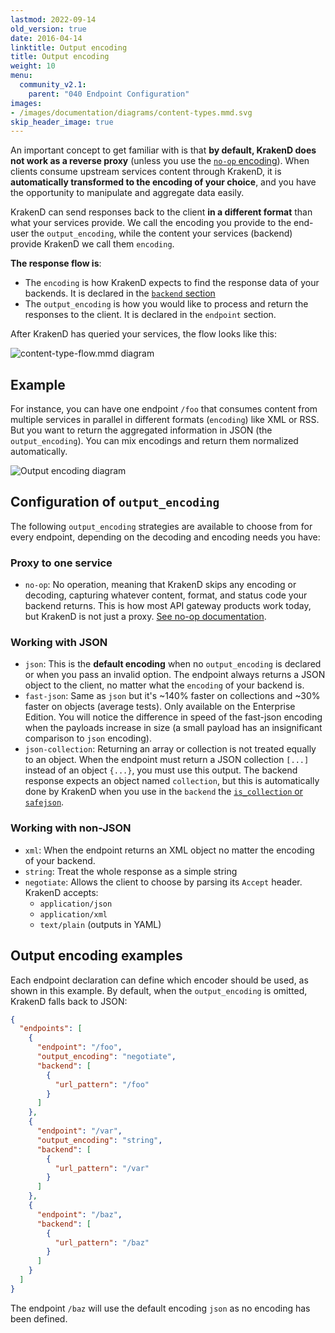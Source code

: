```yaml
---
lastmod: 2022-09-14
old_version: true
date: 2016-04-14
linktitle: Output encoding
title: Output encoding
weight: 10
menu:
  community_v2.1:
    parent: "040 Endpoint Configuration"
images:
- /images/documentation/diagrams/content-types.mmd.svg
skip_header_image: true
---
```


An important concept to get familiar with is that **by default, KrakenD does not work as a reverse proxy** (unless you use the [`no-op` encoding](/docs/v2.1/endpoints/no-op/)). When clients consume upstream services content through KrakenD, it is **automatically transformed to the encoding of your choice**, and you have the opportunity to manipulate and aggregate data easily.

KrakenD can send responses back to the client **in a different format** than what your services provide. We call the encoding you provide to the end-user the `output_encoding`, while the content your services (backend) provide KrakenD we call them `encoding`.

**The response flow is**:

- The `encoding` is how KrakenD expects to find the response data of your backends. It is declared in the [`backend` section](/docs/v2.1/backends/supported-encodings/)
- The `output_encoding` is how you would like to process and return the responses to the client. It is declared in the `endpoint` section.

After KrakenD has queried your services, the flow looks like this:

![content-type-flow.mmd diagram](/images/documentation/diagrams/content-type-flow.mmd.svg)

## Example
For instance, you can have one endpoint `/foo` that consumes content from multiple services in parallel in different formats (`encoding`) like  XML or RSS. But you want to return the aggregated information in JSON (the `output_encoding`). You can mix encodings and return them normalized automatically.

![Output encoding diagram](/images/documentation/diagrams/content-types.mmd.svg)


## Configuration of `output_encoding`
The following `output_encoding` strategies are available to choose from for every endpoint, depending on the decoding and encoding needs you have:

### Proxy to one service
- `no-op`: No operation, meaning that KrakenD skips any encoding or decoding, capturing whatever content, format, and status code your backend returns. This is how most API gateway products work today, but KrakenD is not just a proxy. [See no-op documentation](/docs/v2.1/endpoints/no-op/).

### Working with JSON

- `json`: This is the **default encoding** when no `output_encoding` is declared or when you pass an invalid option. The endpoint always returns a JSON object to the client, no matter what the `encoding` of your backend is.
- `fast-json`: Same as `json` but it's ~140% faster on collections and ~30% faster on objects (average tests). Only available on the Enterprise Edition. You will notice the difference in speed of the fast-json encoding when the payloads increase in size (a small payload has an insignificant comparison to `json` encoding).
- `json-collection`: Returning an array or collection is not treated equally to an object. When the endpoint must return a JSON collection `[...]` instead of an object `{...}`, you must use this output. The backend response expects an object named `collection`, but this is automatically done by KrakenD when you use in the `backend` the [`is_collection` or `safejson`](/docs/v2.1/backends/supported-encodings/).

### Working with non-JSON

- `xml`: When the endpoint returns an XML object no matter the encoding of your backend.
- `string`: Treat the whole response as a simple string
- `negotiate`: Allows the client to choose by parsing its `Accept` header. KrakenD accepts:
  - `application/json`
  - `application/xml`
  - `text/plain` (outputs in YAML)

## Output encoding examples
Each endpoint declaration can define which encoder should be used, as shown in this example. By default, when the `output_encoding` is omitted, KrakenD falls back to JSON:

```json
{
  "endpoints": [
    {
      "endpoint": "/foo",
      "output_encoding": "negotiate",
      "backend": [
        {
          "url_pattern": "/foo"
        }
      ]
    },
    {
      "endpoint": "/var",
      "output_encoding": "string",
      "backend": [
        {
          "url_pattern": "/var"
        }
      ]
    },
    {
      "endpoint": "/baz",
      "backend": [
        {
          "url_pattern": "/baz"
        }
      ]
    }
  ]
}
```
The endpoint `/baz` will use the default encoding `json` as no encoding has been defined.
